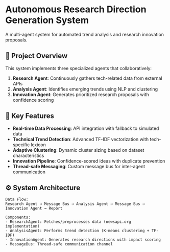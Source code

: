 # Autonomous Research Direction Generation System

A multi-agent system for automated trend analysis and research innovation proposals.

## 📌 Project Overview

This system implements three specialized agents that collaboratively:
1. **Research Agent**: Continuously gathers tech-related data from external APIs
2. **Analysis Agent**: Identifies emerging trends using NLP and clustering
3. **Innovation Agent**: Generates prioritized research proposals with confidence scoring

## 🚀 Key Features

- **Real-time Data Processing**: API integration with fallback to simulated data
- **Technical Trend Detection**: Advanced TF-IDF vectorization with tech-specific lexicon
- **Adaptive Clustering**: Dynamic cluster sizing based on dataset characteristics
- **Innovation Pipeline**: Confidence-scored ideas with duplicate prevention
- **Thread-safe Messaging**: Custom message bus for inter-agent communication

## ⚙️ System Architecture

```plaintext
Data Flow:
Research Agent → Message Bus → Analysis Agent → Message Bus → Innovation Agent → Report

Components:
- ResearchAgent: Fetches/preprocesses data (newsapi.org implementation)
- AnalysisAgent: Performs trend detection (K-means clustering + TF-IDF)
- InnovationAgent: Generates research directions with impact scoring
- MessageBus: Thread-safe communication channel
